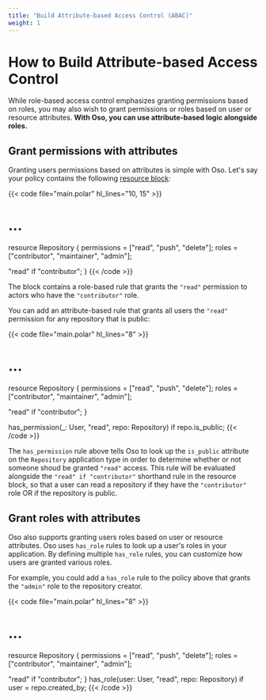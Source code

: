 ```yaml
---
title: "Build Attribute-based Access Control (ABAC)"
weight: 1
---
```


# How to Build Attribute-based Access Control

While role-based access control emphasizes granting permissions based on roles, you may also wish to grant permissions or roles based on user or resource attributes. **With Oso, you can use attribute-based logic alongside roles.**

## Grant permissions with attributes

Granting users permissions based on attributes is simple with Oso. Let's say your policy contains the following [resource block](reference/polar/polar-syntax#actor-and-resource-blocks):

{{< code file="main.polar" hl_lines="10, 15" >}}
# ...

resource Repository {
  permissions = ["read", "push", "delete"];
  roles = ["contributor", "maintainer", "admin"];

  "read" if "contributor";
}
{{< /code >}}

The block contains a role-based rule that grants the `"read"` permission to actors who have the `"contributor"` role.

You can add an attribute-based rule that grants all users the `"read"` permission for any repository that is public:

{{< code file="main.polar" hl_lines="8" >}}
# ...

resource Repository {
  permissions = ["read", "push", "delete"];
  roles = ["contributor", "maintainer", "admin"];

  "read" if "contributor";
}

has_permission(_: User, "read", repo: Repository) if repo.is_public;
{{< /code >}}

The `has_permission` rule above tells Oso to look up the `is_public` attribute on the `Repository` application type in order to determine whether or not someone shoud be granted `"read"` access.
This rule will be evaluated alongside the `"read" if "contributor"` shorthand rule in the resource block, so that a user can read a repository if they have the `"contributor"` role OR if the repository is public.

## Grant roles with attributes

Oso also supports granting users roles based on user or resource attributes. Oso uses `has_role` rules to look up a user's roles in your application. By defining multiple `has_role` rules,  you can customize how users are granted various roles.

For example, you could add a `has_role` rule to the policy above that grants the `"admin"` role to the repository creator.

{{< code file="main.polar" hl_lines="8" >}}
# ...
resource Repository {
  permissions = ["read", "push", "delete"];
  roles = ["contributor", "maintainer", "admin"];

  "read" if "contributor";
}
has_role(user: User, "read", repo: Repository) if user = repo.created_by;
{{< /code >}}
